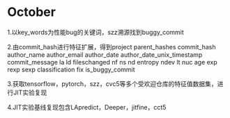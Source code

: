 # October
1.以key_words为性能bug的关键词，szz溯源找到buggy_commit

2.由commit_hash进行特征扩展，得到project	parent_hashes	commit_hash	author_name	author_email	author_date	author_date_unix_timestamp	commit_message	la	ld	fileschanged	nf	ns	nd	entropy	ndev	lt	nuc	age	exp	rexp	sexp	classification	fix	is_buggy_commit

3.获取tensorflow，pytorch，szz，cvc5等多个受欢迎仓库的特征值数据集，进行JIT实验复现

4.JIT实验基线复现包含LApredict，Deeper，jitfine，cct5

